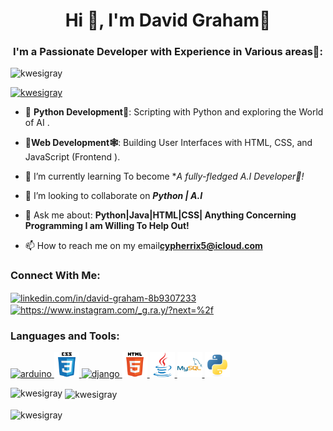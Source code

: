 <h1 align="center">Hi 👋, I'm David Graham🤠</h1>
<h3 align="center">I'm a Passionate Developer with Experience in Various areas🦾:</h3>

<p align="left"> <img src="https://komarev.com/ghpvc/?username=kwesigray&label=Profile%20Views&color=FF0000&style=flat" alt="kwesigray" /> </p>

<p align="left"> <a href="https://github.com/ryo-ma/github-profile-trophy"><img src="https://github-profile-trophy.vercel.app/?username=kwesigray" alt="kwesigray" /></a> </p>

- 🔭 **Python Development🐍**: Scripting with Python and exploring the World of AI .

- 🤝**Web Development🕸**: Building User Interfaces with HTML, CSS, and JavaScript (Frontend ).

- 🌱 I’m currently learning To become **A fully-fledged A.I Developer🌱!*

- 👯 I’m looking to collaborate on ***Python | A.I***

- 💬 Ask me about: **Python|Java|HTML|CSS| Anything Concerning Programming I am Willing To Help Out!**

- 📫 How to reach me on my email**cypherrix5@icloud.com**

<h3 align="left">Connect With Me:</h3>
<p align="left">
<a href="https://linkedin.com/in/linkedin.com/in/david-graham-8b9307233" target="blank"><img align="center" src="https://raw.githubusercontent.com/rahuldkjain/github-profile-readme-generator/master/src/images/icons/Social/linked-in-alt.svg" alt="linkedin.com/in/david-graham-8b9307233" height="30" width="40" /></a>
<a href="https://instagram.com/https://www.instagram.com/_g.ra.y/?next=%2f" target="blank"><img align="center" src="https://raw.githubusercontent.com/rahuldkjain/github-profile-readme-generator/master/src/images/icons/Social/instagram.svg" alt="https://www.instagram.com/_g.ra.y/?next=%2f" height="30" width="40" /></a>
</p>

<h3 align="left">Languages and Tools:</h3>
<p align="left"> <a href="https://www.arduino.cc/" target="_blank" rel="noreferrer"> <img src="https://cdn.worldvectorlogo.com/logos/arduino-1.svg" alt="arduino" width="40" height="40"/> </a> <a href="https://www.w3schools.com/css/" target="_blank" rel="noreferrer"> <img src="https://raw.githubusercontent.com/devicons/devicon/master/icons/css3/css3-original-wordmark.svg" alt="css3" width="40" height="40"/> </a> <a href="https://www.djangoproject.com/" target="_blank" rel="noreferrer"> <img src="https://cdn.worldvectorlogo.com/logos/django.svg" alt="django" width="40" height="40"/> </a> <a href="https://www.w3.org/html/" target="_blank" rel="noreferrer"> <img src="https://raw.githubusercontent.com/devicons/devicon/master/icons/html5/html5-original-wordmark.svg" alt="html5" width="40" height="40"/> </a> <a href="https://www.java.com" target="_blank" rel="noreferrer"> <img src="https://raw.githubusercontent.com/devicons/devicon/master/icons/java/java-original.svg" alt="java" width="40" height="40"/> </a> <a href="https://www.mysql.com/" target="_blank" rel="noreferrer"> <img src="https://raw.githubusercontent.com/devicons/devicon/master/icons/mysql/mysql-original-wordmark.svg" alt="mysql" width="40" height="40"/> </a> <a href="https://www.python.org" target="_blank" rel="noreferrer"> <img src="https://raw.githubusercontent.com/devicons/devicon/master/icons/python/python-original.svg" alt="python" width="40" height="40"/> </a> </p>

<p><img align="left" src="https://github-readme-stats.vercel.app/api/top-langs?username=kwesigray&show_icons=true&locale=en&layout=compact" alt="kwesigray" /></p>

<p>&nbsp;<img align="center" src="https://github-readme-stats.vercel.app/api?username=kwesigray&show_icons=true&locale=en" alt="kwesigray" /></p>

<p><img align="center" src="https://github-readme-streak-stats.herokuapp.com/?user=kwesigray&" alt="kwesigray" /></p>
